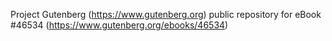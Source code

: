 Project Gutenberg (https://www.gutenberg.org) public repository for eBook #46534 (https://www.gutenberg.org/ebooks/46534)
